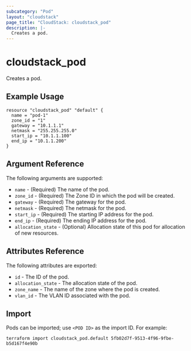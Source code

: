 ```yaml
---
subcategory: "Pod"
layout: "cloudstack"
page_title: "CloudStack: cloudstack_pod"
description: |-
  Creates a pod.
---
```


# cloudstack_pod

Creates a pod.

## Example Usage

```hcl
resource "cloudstack_pod" "default" {
  name = "pod-1"
  zone_id = "1"
  gateway = "10.1.1.1"
  netmask = "255.255.255.0"
  start_ip = "10.1.1.100"
  end_ip = "10.1.1.200"
}
```

## Argument Reference

The following arguments are supported:

* `name` - (Required) The name of the pod.
* `zone_id` - (Required) The Zone ID in which the pod will be created.
* `gateway` - (Required) The gateway for the pod.
* `netmask` - (Required) The netmask for the pod.
* `start_ip` - (Required) The starting IP address for the pod.
* `end_ip` - (Required) The ending IP address for the pod.
* `allocation_state` - (Optional) Allocation state of this pod for allocation of new resources.

## Attributes Reference

The following attributes are exported:

* `id` - The ID of the pod.
* `allocation_state` - The allocation state of the pod.
* `zone_name` - The name of the zone where the pod is created.
* `vlan_id` - The VLAN ID associated with the pod.

## Import

Pods can be imported; use `<POD ID>` as the import ID. For example:

```shell
terraform import cloudstack_pod.default 5fb02d7f-9513-4f96-9fbe-b5d167f4e90b
